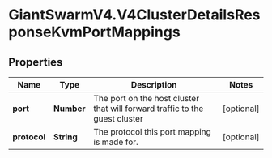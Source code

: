 # GiantSwarmV4.V4ClusterDetailsResponseKvmPortMappings

## Properties
Name | Type | Description | Notes
------------ | ------------- | ------------- | -------------
**port** | **Number** | The port on the host cluster that will forward traffic to the guest cluster  | [optional] 
**protocol** | **String** | The protocol this port mapping is made for.  | [optional] 


